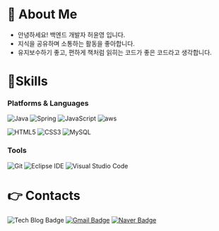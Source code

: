 # 👋 About Me
- 안녕하세요! 백엔드 개발자 허윤영 입니다.
- 지식을 공유하며 소통하는 활동을 좋아합니다.
- 유지보수하기 좋고, 편하게 책처럼 읽히는 코드가 좋은 코드라고 생각합니다.


# 💪Skills
### Platforms & Languages
![Java](https://img.shields.io/badge/Java-007396.svg?&style=for-the-badge&logo=Java&logoColor=white)
![Spring](https://img.shields.io/badge/Spring-6DB33F.svg?&style=for-the-badge&logo=Spring&logoColor=white)
![JavaScript](https://img.shields.io/badge/JavaScript-F7DF1E.svg?&style=for-the-badge&logo=JavaScript&logoColor=white)
![aws](https://img.shields.io/badge/aws-ff9901.svg?&style=for-the-badge&logo=amazonaws&logoColor=white)


![HTML5](https://img.shields.io/badge/HTML5-E34F26.svg?&style=for-the-badge&logo=HTML5&logoColor=white)
![CSS3](https://img.shields.io/badge/CSS3-1572B6.svg?&style=for-the-badge&logo=CSS3&logoColor=white)
![MySQL](https://img.shields.io/badge/MySQL-4479A1.svg?&style=for-the-badge&logo=MySQL&logoColor=white)


### Tools
![Git](https://img.shields.io/badge/Git-F05032.svg?&style=for-the-badge&logo=Git&logoColor=white)
![Eclipse IDE](https://img.shields.io/badge/Eclipse%20IDE-2C2255.svg?&style=for-the-badge&logo=Eclipse%20IDE&logoColor=white)
![Visual Studio Code](https://img.shields.io/badge/Visual%20Studio%20Code-007ACC.svg?&style=for-the-badge&logo=Visual%20Studio%20Code&logoColor=white)

 
# 👉 Contacts
![Tech Blog Badge](http://img.shields.io/badge/-Notion-black?style=flat-square&logo=notion)
[![Gmail Badge](https://img.shields.io/badge/Gmail-d14836?style=flat-square&logo=Gmail&logoColor=white&link=mailto:heoyounyoung95@gmail.com)](mailto:heoyounyoung95@gmail.com)
[![Naver Badge](https://img.shields.io/badge/Naver-03C75A?style=flat-square&logo=Naver&logoColor=white&link=mailto:gjdbs2597@naver.com)](mailto:gjdbs2597@naver.com)
